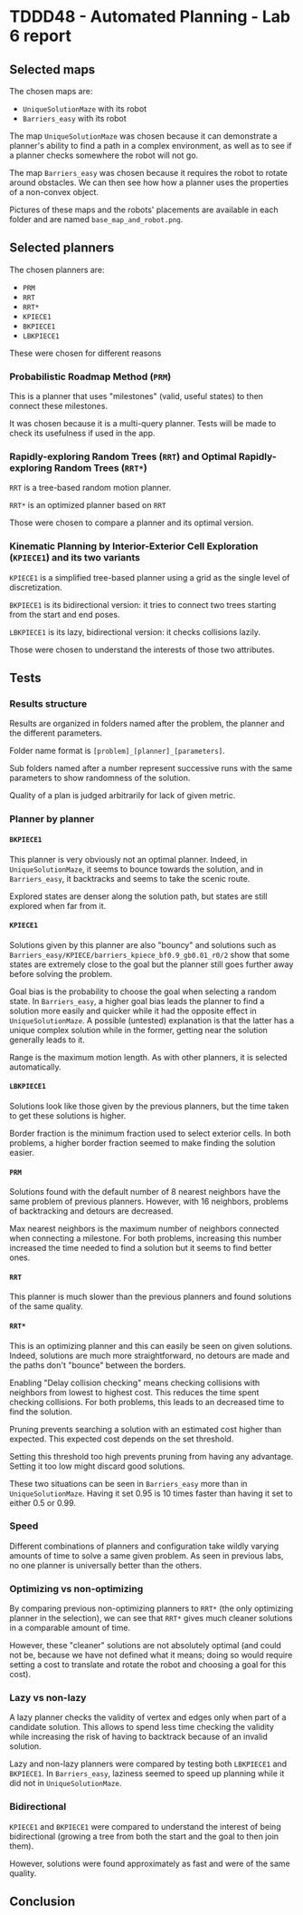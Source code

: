 # TDDD48 - Automated Planning - Lab 6 report

## Selected maps

The chosen maps are:
* `UniqueSolutionMaze` with its robot
* `Barriers_easy` with its robot

The map `UniqueSolutionMaze` was chosen because it can demonstrate a planner's
ability to find a path in a complex environment, as well as to see if a
planner checks somewhere the robot will not go.

The map `Barriers_easy` was chosen because it requires the robot to rotate
around obstacles. We can then see how how a planner uses the properties of a
non-convex object.

Pictures of these maps and the robots' placements are available in each folder
and are named `base_map_and_robot.png`.

## Selected planners

The chosen planners are:
* `PRM`
* `RRT`
* `RRT*`
* `KPIECE1`
* `BKPIECE1`
* `LBKPIECE1`

These were chosen for different reasons

### Probabilistic Roadmap Method (`PRM`)

This is a planner that uses "milestones" (valid, useful states) to then connect
these milestones.

It was chosen because it is a multi-query planner. Tests will be made to check
its usefulness if used in the app.

### Rapidly-exploring Random Trees (`RRT`) and Optimal Rapidly-exploring Random Trees (`RRT*`)

`RRT` is a tree-based random motion planner.

`RRT*` is an optimized planner based on `RRT`

Those were chosen to compare a planner and its optimal version.

### Kinematic Planning by Interior-Exterior Cell Exploration (`KPIECE1`) and its two variants

`KPIECE1` is a simplified tree-based planner using a grid as the single level
of discretization.

`BKPIECE1` is its bidirectional version: it tries to connect two trees starting
from the start and end poses.

`LBKPIECE1` is its lazy, bidirectional version: it checks collisions lazily.

Those were chosen to understand the interests of those two attributes.

## Tests

### Results structure

Results are organized in folders named after the problem, the planner and the
different parameters.

Folder name format is `[problem]_[planner]_[parameters]`.

Sub folders named after a number represent successive runs with the same
parameters to show randomness of the solution.

Quality of a plan is judged arbitrarily for lack of given metric.

### Planner by planner

#### `BKPIECE1`

This planner is very obviously not an optimal planner. Indeed, in
`UniqueSolutionMaze`, it seems to bounce towards the solution, and in
`Barriers_easy`, it backtracks and seems to take the scenic route.

Explored states are denser along the solution path, but states are still
explored when far from it.

#### `KPIECE1`

Solutions given by this planner are also "bouncy" and solutions such as
`Barriers_easy/KPIECE/barriers_kpiece_bf0.9_gb0.01_r0/2` show that some states
are extremely close to the goal but the planner still goes further away before
solving the problem.

Goal bias is the probability to choose the goal when selecting a random state.
In `Barriers_easy`, a higher goal bias leads the planner to find a solution
more easily and quicker while it had the opposite effect in
`UniqueSolutionMaze`. A possible (untested) explanation is that the latter has
a unique complex solution while in the former, getting near the solution
generally leads to it.

Range is the maximum motion length. As with other planners, it is selected
automatically.

#### `LBKPIECE1`

Solutions look like those given by the previous planners, but the time taken to
get these solutions is higher.

Border fraction is the minimum fraction used to select exterior cells. In both
problems, a higher border fraction seemed to make finding the solution easier.

#### `PRM`

Solutions found with the default number of 8 nearest neighbors have the same
problem of previous planners. However, with 16 neighbors, problems of
backtracking and detours are decreased.

Max nearest neighbors is the maximum number of neighbors connected when
connecting a milestone. For both problems, increasing this number increased the
time needed to find a solution but it seems to find better ones.

#### `RRT`

This planner is much slower than the previous planners and found solutions of
the same quality.

#### `RRT*`

This is an optimizing planner and this can easily be seen on given solutions.
Indeed, solutions are much more straightforward, no detours are made and the
paths don't "bounce" between the borders.

Enabling "Delay collision checking" means checking collisions with neighbors
from lowest to highest cost. This reduces the time spent checking collisions.
For both problems, this leads to an decreased time to find the solution.

Pruning prevents searching a solution with an estimated cost higher than
expected. This expected cost depends on the set threshold.

Setting this threshold too high prevents pruning from having any advantage.
Setting it too low might discard good solutions.

These two situations can be seen in `Barriers_easy` more than in
`UniqueSolutionMaze`. Having it set 0.95 is 10 times faster than having it set
to either 0.5 or 0.99.

### Speed

Different combinations of planners and configuration take wildly varying
amounts of time to solve a same given problem. As seen in previous labs, no one
planner is universally better than the others.

### Optimizing vs non-optimizing

By comparing previous non-optimizing planners to `RRT*` (the only optimizing
planner in the selection), we can see that `RRT*` gives much cleaner solutions
in a comparable amount of time.

However, these "cleaner" solutions are not absolutely optimal (and could not
be, because we have not defined what it means; doing so would require setting a
cost to translate and rotate the robot and choosing a goal for this cost).

### Lazy vs non-lazy

A lazy planner checks the validity of vertex and edges only when part of a
candidate solution. This allows to spend less time checking the validity while
increasing the risk of having to backtrack because of an invalid solution.

Lazy and non-lazy planners were compared by testing both `LBKPIECE1` and
`BKPIECE1`. In `Barriers_easy`, laziness seemed to speed up planning while it
did not in `UniqueSolutionMaze`.

### Bidirectional

`KPIECE1` and `BKPIECE1` were compared to understand the interest of being
bidirectional (growing a tree from both the start and the goal to then join
them).

However, solutions were found approximately as fast and were of the same
quality.

## Conclusion

